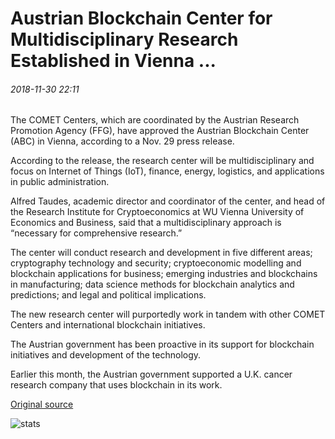 # Austrian Blockchain Center for Multidisciplinary Research Established in Vienna ...

###### 2018-11-30 22:11

The COMET Centers, which are coordinated by the Austrian Research Promotion Agency (FFG), have approved the Austrian Blockchain Center (ABC) in Vienna, according to a Nov. 29 press release.

According to the release, the research center will be multidisciplinary and focus on Internet of Things (IoT), finance, energy, logistics, and applications in public administration.

Alfred Taudes, academic director and coordinator of the center, and head of the Research Institute for Cryptoeconomics at WU Vienna University of Economics and Business, said that a multidisciplinary approach is “necessary for comprehensive research.”

The center will conduct research and development in five different areas; cryptography technology and security; cryptoeconomic modelling and blockchain applications for business; emerging industries and blockchains in manufacturing; data science methods for blockchain analytics and predictions; and legal and political implications.

The new research center will purportedly work in tandem with other COMET Centers and international blockchain initiatives.

The Austrian government has been proactive in its support for blockchain initiatives and development of the technology.

Earlier this month, the Austrian government supported a U.K. cancer research company that uses blockchain in its work.

[Original source](https://cointelegraph.com/news/austrian-blockchain-center-for-multidisciplinary-research-established-in-vienna)

![stats](https://c.statcounter.com/11760860/0/a89fa40b/1/ "stats")
